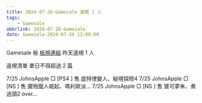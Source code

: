 ```yaml
---
title: 2024-07-26-Gamesale 違規 1 人
tags:
    - Gamesale
abbrlink: 2024-07-26-Gamesale
date: Gamesale-2024-07-26 12:00:00
---
```

Gamesale 板 [板規連結](https://www.ptt.cc/bbs/Gossiping/M.1637425085.A.07D.html)
昨天違規 1 人
<!-- more -->

違規清單
單日不得超過 2 篇

7/25 JohnsApple □ [PS4 ] 售 底特律變人、秘境探險4
7/25 JohnsApple □ [NS  ] 售 魔物獵人崛起、瑪利歐派…
7/25 JohnsApple □ [NS  ] 售 寶可夢朱、煮過頭2 over…
